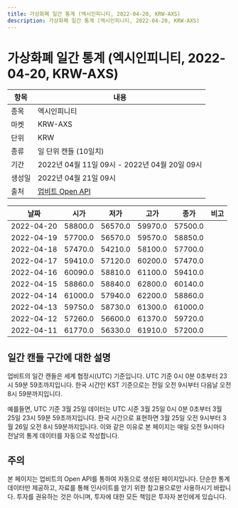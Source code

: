 ```yaml
---
title: 가상화폐 일간 통계 (엑시인피니티, 2022-04-20, KRW-AXS)
description: 가상화폐 일간 통계 (엑시인피니티, 2022-04-20, KRW-AXS)
---
```



가상화폐 일간 통계 (엑시인피니티, 2022-04-20, KRW-AXS)
===

|항목|내용|
|--|--|
|종목|엑시인피니티|
|마켓|KRW-AXS|
|단위|KRW|
|종류|일 단위 캔들 (10일치)|
|기간|2022년 04월 11일 09시 - 2022년 04월 20일 09시|
|생성일|2022년 04월 21일 09시|
|출처|[업비트 Open API](https://docs.upbit.com)|


|날짜|시가|저가|고가|종가|비고|
|--|--|--|--|--|--|
|2022-04-20|58800.0|56570.0|59970.0|57500.0|    |
|2022-04-19|57700.0|56570.0|59570.0|58850.0|    |
|2022-04-18|57470.0|54210.0|58100.0|57700.0|    |
|2022-04-17|59410.0|57120.0|60200.0|57470.0|    |
|2022-04-16|60090.0|58810.0|61100.0|59410.0|    |
|2022-04-15|58860.0|58840.0|62800.0|60140.0|    |
|2022-04-14|61000.0|57940.0|62200.0|58860.0|    |
|2022-04-13|59750.0|58730.0|61300.0|61000.0|    |
|2022-04-12|57260.0|56600.0|61370.0|59720.0|    |
|2022-04-11|61770.0|56330.0|61910.0|57200.0|    |


일간 캔들 구간에 대한 설명
---


업비트의 일간 캔들은 세계 협정시(UTC) 기준입니다. 
UTC 기준 0시 0분 0초부터 23시 59분 59초까지입니다. 
한국 시간인 KST 기준으로는 전일 오전 9시부터 다음날 오전 8시 59분까지입니다. 


예를들면, UTC 기준 3월 25일 데이터는 UTC 시준 3월 25일 0시 0분 0초부터 3월 25일 23시 59분 59초까지입니다. 
한국 시간으로 표현하면 3월 25일 오전 9시부터 3월 26일 오전 8시 59분까지입니다. 
이와 같은 이유로 본 페이지는 매일 오전 9시마다 전날의 통계 데이터를 자동으로 작성합니다. 


주의
---


본 페이지는 업비트의 Open API를 통하여 자동으로 생성된 페이지입니다. 
단순한 통계 데이터만 제공하고, 자료를 통해 인사이트를 얻기 위한 참고용으로만 사용하시기 바랍니다. 
투자를 권유하는 것은 아니며, 투자에 대한 모든 책임은 투자자 본인에게 있습니다. 
